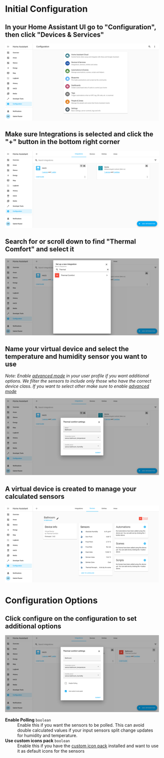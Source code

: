 # Initial Configuration
## In your Home Assistant UI go to "Configuration", then click "Devices & Services"

![Config Dashboard](../screenshots/config_dashboard.png)

## Make sure Integrations is selected and click the "+" button in the bottom right corner

![Config Integrations](../screenshots/config_integrations.png)

## Search for or scroll down to find "Thermal Comfort" and select it

![Config Integrations Search](../screenshots/config_integrations_search.png)

## Name your virtual device and select the temperature and humidity sensor you want to use

*Note: Enable [advanced mode](https://www.home-assistant.io/blog/2019/07/17/release-96/#advanced-mode)
in your user profile if you want additional options.
We filter the sensors to include only those who have the correct device class.
If you want to select other make sure to enable
[advanced mode](https://www.home-assistant.io/blog/2019/07/17/release-96/#advanced-mode)*

![Config Thermal Comfort](../screenshots/config_thermal_comfort.png)

## A virtual device is created to manage your calculated sensors

![Config Virtual Device](../screenshots/config_devices_thermal_comfort.png)

# Configuration Options

## Click configure on the configuration to set additional options

![Config Virtual Device](../screenshots/config_options_thermal_comfort.png)

<dl>
  <dt><strong>Enable Polling</strong> <code>boolean</code></dt>
  <dd>
    Enable this if you want the sensors to be polled. This can avoid double
    calculated values if your input sensors split change updates for humidity
    and temperature.
  </dd>
  <dt><strong>Use custom icons pack</strong>  <code>boolean</code></dt>
  <dd>
    Enable this if you have the <a href="../README.md#custom-icons">custom icon pack</a>
    installed and want to use it as default icons for the sensors
  </dd>
</dl>
